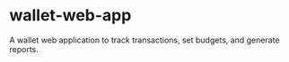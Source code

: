 # wallet-web-app
A wallet web application to track transactions, set budgets, and generate reports.
